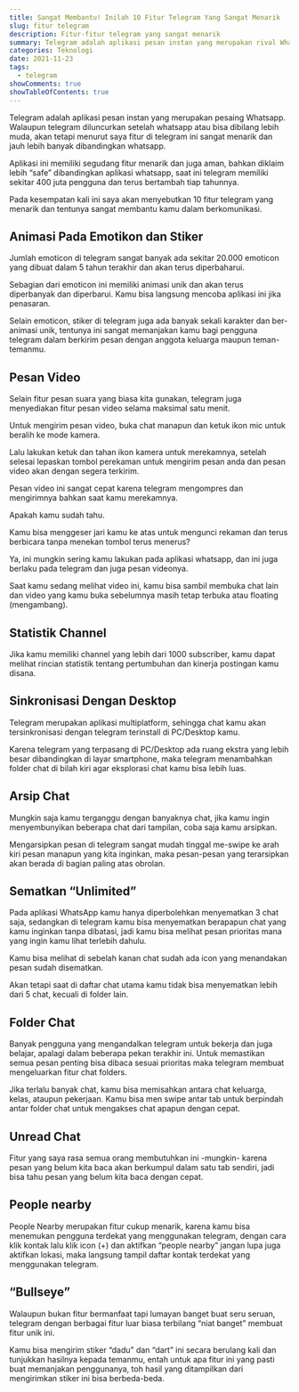 ```yaml
---
title: Sangat Membantu! Inilah 10 Fitur Telegram Yang Sangat Menarik
slug: fitur telegram
description: Fitur-fitur telegram yang sangat menarik
summary: Telegram adalah aplikasi pesan instan yang merupakan rival Whatsapp. Walaupun usia telegram masih terbilang muda dibandingkan dengan whatsapp, tapi fitur di telegram ini sangat menarik.
categories: Teknologi
date: 2021-11-23
tags:
  - telegram
showComments: true
showTableOfContents: true
---
```


Telegram adalah aplikasi pesan instan yang merupakan pesaing Whatsapp. Walaupun telegram diluncurkan setelah whatsapp atau bisa dibilang lebih muda, akan tetapi menurut saya fitur di telegram ini sangat menarik dan jauh lebih banyak dibandingkan whatsapp.

Aplikasi ini memiliki segudang fitur menarik dan juga aman, bahkan diklaim lebih “safe” dibandingkan aplikasi whatsapp, saat ini telegram memiliki sekitar 400 juta pengguna dan terus bertambah tiap tahunnya.

Pada kesempatan kali ini saya akan menyebutkan 10 fitur telegram yang menarik dan tentunya sangat membantu kamu dalam berkomunikasi.

## Animasi Pada Emotikon dan Stiker

Jumlah emoticon di telegram sangat banyak ada sekitar 20.000 emoticon yang dibuat dalam 5 tahun terakhir dan akan terus diperbaharui.

Sebagian dari emoticon ini memiliki animasi unik dan akan terus diperbanyak dan diperbarui. Kamu bisa langsung mencoba aplikasi ini jika penasaran.

Selain emoticon, stiker di telegram juga ada banyak sekali karakter dan ber-animasi unik, tentunya ini sangat memanjakan kamu bagi pengguna telegram dalam berkirim pesan dengan anggota keluarga maupun teman-temanmu.

## Pesan Video

Selain fitur pesan suara yang biasa kita gunakan, telegram juga menyediakan fitur pesan video selama maksimal satu menit.

Untuk mengirim pesan video, buka chat manapun dan ketuk ikon mic untuk beralih ke mode kamera.

Lalu lakukan ketuk dan tahan ikon kamera untuk merekamnya, setelah selesai lepaskan tombol perekaman untuk mengirim pesan anda dan pesan video akan dengan segera terkirim.

Pesan video ini sangat cepat karena telegram mengompres dan mengirimnya bahkan saat kamu merekamnya.

Apakah kamu sudah tahu.

Kamu bisa menggeser jari kamu ke atas untuk mengunci rekaman dan terus berbicara tanpa menekan tombol terus menerus?

Ya, ini mungkin sering kamu lakukan pada aplikasi whatsapp, dan ini juga berlaku pada telegram dan juga pesan videonya.

Saat kamu sedang melihat video ini, kamu bisa sambil membuka chat lain dan video yang kamu buka sebelumnya masih tetap terbuka atau floating (mengambang).

## Statistik Channel

Jika kamu memiliki channel yang lebih dari 1000 subscriber, kamu dapat melihat rincian statistik tentang pertumbuhan dan kinerja postingan kamu disana.

## Sinkronisasi Dengan Desktop

Telegram merupakan aplikasi multiplatform, sehingga chat kamu akan tersinkronisasi dengan telegram terinstall di PC/Desktop kamu.

Karena telegram yang terpasang di PC/Desktop ada ruang ekstra yang lebih besar dibandingkan di layar smartphone, maka telegram menambahkan folder chat di bilah kiri agar eksplorasi chat kamu bisa lebih luas.

## Arsip Chat

Mungkin saja kamu terganggu dengan banyaknya chat, jika kamu ingin menyembunyikan beberapa chat dari tampilan, coba saja kamu arsipkan.

Mengarsipkan pesan di telegram sangat mudah tinggal me-swipe ke arah kiri pesan manapun yang kita inginkan, maka pesan-pesan yang terarsipkan akan berada di bagian paling atas obrolan.

## Sematkan “Unlimited”

Pada aplikasi WhatsApp kamu hanya diperbolehkan menyematkan 3 chat saja, sedangkan di telegram kamu bisa menyematkan berapapun chat yang kamu inginkan tanpa dibatasi, jadi kamu bisa melihat pesan prioritas mana yang ingin kamu lihat terlebih dahulu.

Kamu bisa melihat di sebelah kanan chat sudah ada icon yang menandakan pesan sudah disematkan.

Akan tetapi saat di daftar chat utama kamu tidak bisa menyematkan lebih dari 5 chat, kecuali di folder lain.

## Folder Chat

Banyak pengguna yang mengandalkan telegram untuk bekerja dan juga belajar, apalagi dalam beberapa pekan terakhir ini. Untuk memastikan semua pesan penting bisa dibaca sesuai prioritas maka telegram membuat mengeluarkan fitur chat folders.

Jika terlalu banyak chat, kamu bisa memisahkan antara chat keluarga, kelas, ataupun pekerjaan. Kamu bisa men swipe antar tab untuk berpindah antar folder chat untuk mengakses chat apapun dengan cepat.

## Unread Chat

Fitur yang saya rasa semua orang membutuhkan ini -mungkin- karena pesan yang belum kita baca akan berkumpul dalam satu tab sendiri, jadi bisa tahu pesan yang belum kita baca dengan cepat.

## People nearby

People Nearby merupakan fitur cukup menarik, karena kamu bisa menemukan pengguna terdekat yang menggunakan telegram, dengan cara klik kontak lalu klik icon (+) dan aktifkan “people nearby” jangan lupa juga aktifkan lokasi, maka langsung tampil daftar kontak terdekat yang menggunakan telegram.

## “Bullseye”

Walaupun bukan fitur bermanfaat tapi lumayan banget buat seru seruan, telegram dengan berbagai fitur luar biasa terbilang “niat banget” membuat fitur unik ini.

Kamu bisa mengirim stiker “dadu” dan “dart” ini secara berulang kali dan tunjukkan hasilnya kepada temanmu, entah untuk apa fitur ini yang pasti buat memanjakan penggunanya, toh hasil yang ditampilkan dari mengirimkan stiker ini bisa berbeda-beda.
